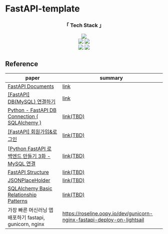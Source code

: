 # FastAPI-template

<h3 align="center"> 「 Tech Stack 」  </h3>
<p align="center">
  <img src="https://img.shields.io/badge/FastAPI-009688?style=flat-square&logo=FastAPI&logoColor=white"/> 
  <br/>
 
  <img src="https://img.shields.io/badge/MySQL-4479A1?style=flat-square&logo=MySQL&logoColor=white"/>
  <img src="https://img.shields.io/badge/MongoDB-47A248?style=flat-square&logo=MongoDB&logoColor=white"/>
  <br/>
  
  <img src="https://img.shields.io/badge/Docker-2496ED?style=flat-square&logo=Docker&logoColor=white"/>
  <img src="https://img.shields.io/badge/Amazon%20AWS-232F3E?style=flat-square&logo=Amazon%20AWS&logoColor=white"/>
</p>

## Reference
|paper|summary|
|-|-|
|[FastAPI Documents](https://fastapi.tiangolo.com/)|[link](/VIS2021/m2lens.md)|
|[[FastAPI] DB(MySQL) 연결하기](https://cotak.tistory.com/25)|[link](/VIS2021/m2lens.md)|
|[Python - FastAPI DB Connection ( SQLAlchemy )](https://phsun102.tistory.com/63)|[link(TBD)](/VIS2021/conceptExtract.md)|
|[[FastAPI] 회원가입&로그인](https://velog.io/@hyeseong-dev/FastAPI-%ED%9A%8C%EC%9B%90%EA%B0%80%EC%9E%85-endpoint)|[link(TBD)](/VIS2021/conceptExtract.md)|
|[[Python FastAPI 로 백엔드 만들기 3화 - MySQL 연결](https://dingrr.com/blog/post/python-fastapi-%EB%A1%9C-%EB%B0%B1%EC%97%94%EB%93%9C-%EB%A7%8C%EB%93%A4%EA%B8%B0-3%ED%99%94-mysql-%EC%97%B0%EA%B2%B0)|[link(TBD)](/VIS2021/conceptExtract.md)|
|[FastAPI Structure](https://camillovisini.com/article/abstracting-fastapi-services/)|[link(TBD)](/VIS2021/conceptExtract.md)|
|[JSONPlaceHolder](https://jsonplaceholder.typicode.com/)|[link(TBD)](/VIS2021/conceptExtract.md)|
|[SQLAlchemy Basic Relationship Patterns](https://docs.sqlalchemy.org/en/14/orm/basic_relationships.html)|[link(TBD)](/VIS2021/conceptExtract.md)|
|가장 빠른 머신러닝 앱 배포하기 fastapi, gunicorn, nginx|https://roseline.oopy.io/dev/gunicorn-nginx-fastapi-deploy-on-lightsail|
